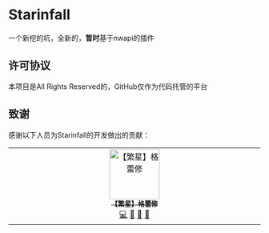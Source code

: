 # Starinfall

一个新挖的坑，全新的，**暂时**基于nwapi的插件

## 许可协议

本项目是All Rights Reserved的，GitHub仅作为代码托管的平台

## 致谢

感谢以下人员为Starinfall的开发做出的贡献：

<!-- ALL-CONTRIBUTORS-LIST:START - Do not remove or modify this section -->
<!-- prettier-ignore-start -->
<!-- markdownlint-disable -->
<table>
  <tbody>
    <tr>
      <td align="center" valign="top" width="14.28%"><a href="https://github.com/Griseo-bh3rd"><img src="https://avatars.githubusercontent.com/u/121101691?v=4?s=100" width="100px;" alt="【繁星】格蕾修"/><br /><sub><b>【繁星】格蕾修</b></sub></a><br /><a href="#code-Griseo-bh3rd" title="Code">💻</a> <a href="#doc-Griseo-bh3rd" title="Documentation">📖</a> <a href="#ideas-Griseo-bh3rd" title="Ideas, Planning, & Feedback">🤔</a> <a href="#maintenance-Griseo-bh3rd" title="Maintenance">🚧</a></td>
    </tr>
  </tbody>
</table>

<!-- markdownlint-restore -->
<!-- prettier-ignore-end -->

<!-- ALL-CONTRIBUTORS-LIST:END -->
